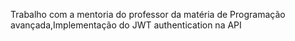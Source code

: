 Trabalho com a mentoria do professor da matéria de Programação avançada,Implementação do JWT authentication na API
